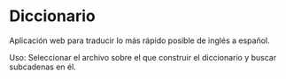 Diccionario
===========

Aplicación web para traducir lo más rápido posible de inglés a español.

Uso: Seleccionar el archivo sobre el que construir el diccionario y buscar subcadenas en él.
